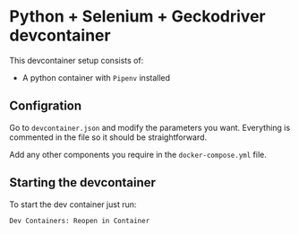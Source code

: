 # Python + Selenium + Geckodriver devcontainer

This devcontainer setup consists of:

- A python container with `Pipenv` installed

## Configration

Go to `devcontainer.json` and modify the parameters you want. Everything is commented in the file so it should be straightforward.

Add any other components you require in the `docker-compose.yml` file.

## Starting the devcontainer

To start the dev container just run:

```
Dev Containers: Reopen in Container
```
